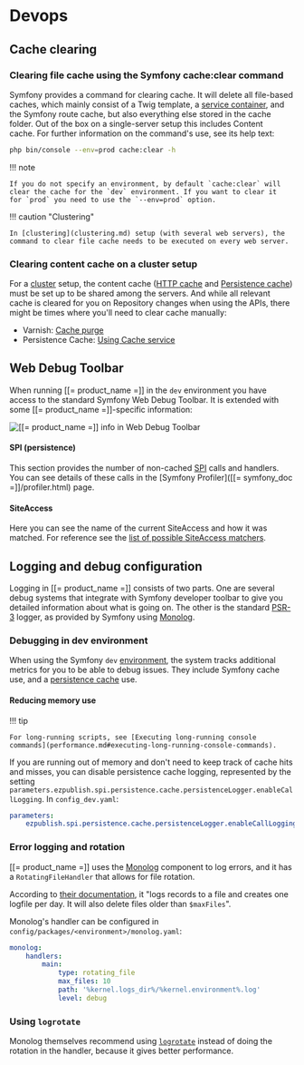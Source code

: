 # Devops

## Cache clearing

### Clearing file cache using the Symfony cache:clear command

Symfony provides a command for clearing cache. It will delete all file-based caches, which mainly consist of a Twig template, a [service container](../api/service_container.md), and the Symfony route cache, but also everything else stored in the cache folder. Out of the box on a single-server setup this includes Content cache. For further information on the command's use, see its help text:

``` bash
php bin/console --env=prod cache:clear -h
```

!!! note

    If you do not specify an environment, by default `cache:clear` will clear the cache for the `dev` environment. If you want to clear it for `prod` you need to use the `--env=prod` option.

!!! caution "Clustering"

    In [clustering](clustering.md) setup (with several web servers), the command to clear file cache needs to be executed on every web server.

### Clearing content cache on a cluster setup

For a [cluster](clustering.md) setup, the content cache ([HTTP cache](cache/http_cache.md) and [Persistence cache](persistence_cache.md)) must be set up to be shared among the servers. And while all relevant cache is cleared for you on Repository changes when using the APIs, there might be times where you'll need to clear cache manually: 

- Varnish: [Cache purge](cache/symfony_reverse_proxy.md#using-varnish-or-fastly)
- Persistence Cache: [Using Cache service](persistence_cache.md#using-cache-service)

## Web Debug Toolbar

When running [[= product_name =]] in the `dev` environment you have access to the standard Symfony Web Debug Toolbar. It is extended with some [[= product_name =]]-specific information:

![[[= product_name =]] info in Web Debug Toolbar](img/web_debug_toolbar.png "[[= product_name =]] info in Web Debug Toolbar")

#### SPI (persistence)

This section provides the number of non-cached [SPI](repository.md#spi) calls and handlers. You can see details of these calls in the [Symfony Profiler]([[= symfony_doc =]]/profiler.html) page.

#### SiteAccess

Here you can see the name of the current SiteAccess and how it was matched. For reference see the [list of possible SiteAccess matchers](multisite/siteaccess_matching.md#available-matchers).

## Logging and debug configuration

Logging in [[= product_name =]] consists of two parts.
One are several debug systems that integrate with Symfony developer toolbar to give you detailed information about what is going on.
The other is the standard [PSR-3](https://github.com/php-fig/fig-standards/blob/master/accepted/PSR-3-logger-interface.md) logger, as provided by Symfony using [Monolog](https://github.com/Seldaek/monolog).

### Debugging in dev environment

When using the Symfony `dev` [environment](environments.md), the system tracks additional metrics for you to be able to debug issues. They
include Symfony cache use, and a [persistence cache](persistence_cache.md#persistence-cache-configuration) use.

#### Reducing memory use

!!! tip

    For long-running scripts, see [Executing long-running console commands](performance.md#executing-long-running-console-commands).

If you are running out of memory and don't need to keep track of cache hits and misses, you can disable persistence cache logging, represented by the setting `parameters.ezpublish.spi.persistence.cache.persistenceLogger.enableCallLogging`. In `config_dev.yaml`:

``` yaml
parameters:
    ezpublish.spi.persistence.cache.persistenceLogger.enableCallLogging: false
```

### Error logging and rotation

[[= product_name =]] uses the [Monolog](https://github.com/Seldaek/monolog) component to log errors, and it has a `RotatingFileHandler` that allows for file rotation.

According to [their documentation](https://seldaek.github.io/monolog/doc/02-handlers-formatters-processors.html#log-to-files-and-syslog), it "logs records to a file and creates one logfile per day. It will also delete files older than `$maxFiles`".

Monolog's handler can be configured in `config/packages/<environment>/monolog.yaml`:

``` yaml
monolog:
    handlers:
        main:
            type: rotating_file
            max_files: 10
            path: '%kernel.logs_dir%/%kernel.environment%.log'
            level: debug
```

### Using `logrotate`

Monolog themselves recommend using [`logrotate`](https://manpages.debian.org/jessie/logrotate/logrotate.8.en.html) instead of doing the rotation in the handler, because it gives better performance.
